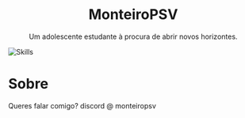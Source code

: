 <h1 align="center">MonteiroPSV</h1>

<p align="center">Um adolescente estudante à procura de abrir novos horizontes.</p>
<div style="align: center;">
  <img src="https://skillicons.dev/icons?i=c,cpp,py,mysql,neovim" alt="Skills">
</div>
<h1>Sobre</h1>
<p>Queres falar comigo? discord @ monteiropsv</p>
